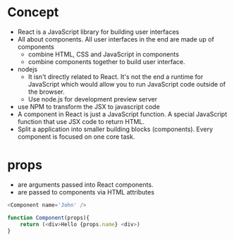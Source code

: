 # Concept
- React is a JavaScript library for building user interfaces
- All about components. All user interfaces in the end are made up of components
    - combine HTML, CSS and JavaScript in components
    - combine components together to build user interface. 
- nodejs
    - It isn't directly related to React. It's not the end a runtime for JavaScript which would allow you to run JavaScript code outside of the browser. 
    - Use node.js for development preview server
- use NPM to transform the JSX to javascript code  
- A component in React is just a JavaScript function. A special JavaScript function that use JSX code to return HTML.
- Split a application into smaller building blocks (components). Every component is focused on one core task. 
# props
- are arguments passed into React components.
- are passed to components via HTML attributes
``` javascript 
<Component name='John' /> 

function Component(props){
    return (<div>Hello {props.name} <div>)
}
```


    

